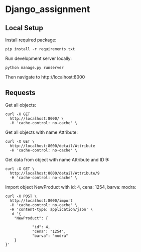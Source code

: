 # Django_assignment

## Local Setup

Install required package:

```
pip install -r requirements.txt
```



Run development server locally:

```
python manage.py runserver
```

Then navigate to http://localhost:8000

## Requests
Get all objects:
```
curl -X GET 
  http://localhost:8000/ \
  -H 'cache-control: no-cache' \
```
Get all objects with name Attribute:
```
curl -X GET \
  http://localhost:8000/detail/Attribute 
  -H 'cache-control: no-cache' \
```
Get data from object with name Attribute and ID 9:
```
curl -X GET \
  http://localhost:8000/detail/Attribute/9 
  -H 'cache-control: no-cache' \
```
Import object NewProduct with id: 4, cena: 1254, barva: modra:
```
curl -X POST \
  http://localhost:8000/import 
  -H 'cache-control: no-cache' \
  -H 'content-type: application/json' \
  -d '{
	"NewProduct": {
		
            "id": 4,
            "cena": "1254",
            "barva": "modra"
    }
}'
```